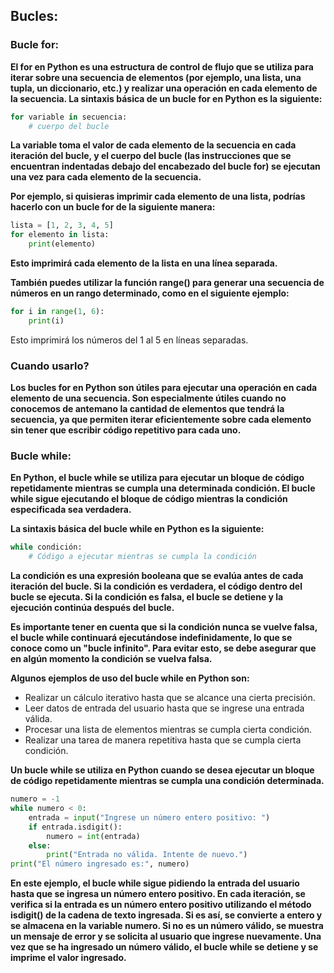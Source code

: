 ## Bucles:

### Bucle for:


__El for en Python es una estructura de control de flujo que se utiliza para iterar sobre una secuencia de elementos (por ejemplo, una lista, una tupla, un diccionario, etc.) y realizar una operación en cada elemento de la secuencia. La sintaxis básica de un bucle for en Python es la siguiente:__


``` python
for variable in secuencia:
    # cuerpo del bucle
```

__La variable toma el valor de cada elemento de la secuencia en cada iteración del bucle, y el cuerpo del bucle (las instrucciones que se encuentran indentadas debajo del encabezado del bucle for) se ejecutan una vez para cada elemento de la secuencia.__

__Por ejemplo, si quisieras imprimir cada elemento de una lista, podrías hacerlo con un bucle for de la siguiente manera:__

``` python
lista = [1, 2, 3, 4, 5]
for elemento in lista:
    print(elemento)
```

__Esto imprimirá cada elemento de la lista en una línea separada.__

__También puedes utilizar la función range() para generar una secuencia de números en un rango determinado, como en el siguiente ejemplo:__

``` python
for i in range(1, 6):
    print(i)
```

Esto imprimirá los números del 1 al 5 en líneas separadas.

### Cuando usarlo?

__Los bucles for en Python son útiles para ejecutar una operación en cada elemento de una secuencia. Son especialmente útiles cuando no conocemos de antemano la cantidad de elementos que tendrá la secuencia, ya que permiten iterar eficientemente sobre cada elemento sin tener que escribir código repetitivo para cada uno.__


### Bucle while:

__En Python, el bucle while se utiliza para ejecutar un bloque de código repetidamente mientras se cumpla una determinada condición. El bucle while sigue ejecutando el bloque de código mientras la condición especificada sea verdadera.__

__La sintaxis básica del bucle while en Python es la siguiente:__

``` python
while condición:
    # Código a ejecutar mientras se cumpla la condición
```


__La condición es una expresión booleana que se evalúa antes de cada iteración del bucle. Si la condición es verdadera, el código dentro del bucle se ejecuta. Si la condición es falsa, el bucle se detiene y la ejecución continúa después del bucle.__

__Es importante tener en cuenta que si la condición nunca se vuelve falsa, el bucle while continuará ejecutándose indefinidamente, lo que se conoce como un "bucle infinito". Para evitar esto, se debe asegurar que en algún momento la condición se vuelva falsa.__

__Algunos ejemplos de uso del bucle while en Python son:__

- Realizar un cálculo iterativo hasta que se alcance una cierta precisión.
- Leer datos de entrada del usuario hasta que se ingrese una entrada válida.
- Procesar una lista de elementos mientras se cumpla cierta condición.
- Realizar una tarea de manera repetitiva hasta que se cumpla cierta condición.

__Un bucle while se utiliza en Python cuando se desea ejecutar un bloque de código repetidamente mientras se cumpla una condición determinada.__

``` python
numero = -1
while numero < 0:
    entrada = input("Ingrese un número entero positivo: ")
    if entrada.isdigit():
        numero = int(entrada)
    else:
        print("Entrada no válida. Intente de nuevo.")
print("El número ingresado es:", numero)

```

__En este ejemplo, el bucle while sigue pidiendo la entrada del usuario hasta que se ingresa un número entero positivo. En cada iteración, se verifica si la entrada es un número entero positivo utilizando el método isdigit() de la cadena de texto ingresada. Si es así, se convierte a entero y se almacena en la variable numero. Si no es un número válido, se muestra un mensaje de error y se solicita al usuario que ingrese nuevamente. Una vez que se ha ingresado un número válido, el bucle while se detiene y se imprime el valor ingresado.__